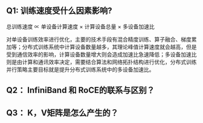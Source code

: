 ## Q1: 训练速度受什么因素影响?

总训练速度 ∝ 单设备计算速度 × 计算设备总量 × 多设备加速比  

对单设备训练效率进行优化，主要的技术手段有混合精度训练、算子融合、梯度累加等；分布式训练系统中计算设备数量越多，其理论峰值计算速度就会越高，但是受到通信效率的影响，计算设备数量增大则会造成加速比急速降低；多设备加速比则是由计算和通讯效率决定，需要结合算法和网络拓扑结构进行优化，分布式训练并行策略主要目标就是提升分布式训练系统中的多设备加速比。  



## Q2： InfiniBand 和 RoCE的联系与区别？



## Q3： K，V矩阵是怎么产生的？